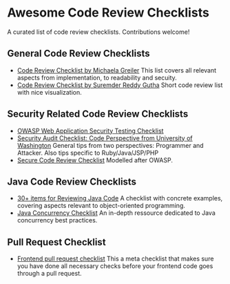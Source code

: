 # Awesome Code Review Checklists

A curated list of code review checklists. Contributions welcome!


## General Code Review Checklists
- [Code Review Checklist by Michaela Greiler](https://www.michaelagreiler.com/code-review-checklist-2/) This list covers all relevant aspects from implementation, to readability and secuity.
- [Code Review Checklist by Suremder Reddy Gutha](https://www.evoketechnologies.com/blog/code-review-checklist-perform-effective-code-reviews/) Short code review list with nice visualization.

## Security Related Code Review Checklists
- [OWASP Web Application Security Testing Checklist](https://github.com/0xRadi/OWASP-Web-Checklist)
- [Security Audit Checklist: Code Perspective from University of Washington](https://courses.cs.washington.edu/courses/cse403/10wi/lectures/security_audit_checklist.pdf) General tips from two perspectives: Programmer and Attacker. Also tips specific to Ruby/Java/JSP/PHP
- [Secure Code Review Checklist](https://github.com/softwaresecured/secure-code-review-checklist) Modelled after OWASP.

## Java Code Review Checklists
- [30+ items for Reviewing Java Code](https://www.java-success.com/30-java-code-review-checklist-items/)  A checklist with concrete examples, covering aspects relevant to object-oriented programming.
- [Java Concurrency Checklist](https://github.com/code-review-checklists/java-concurrency) An in-depth ressource dedicated to Java concurrency best practices.

## Pull Request Checklist
- [Frontend pull request checklist](https://github.com/sapegin/frontend-pull-request-checklist) This a meta checklist that makes sure you have done all necessary checks before your frontend code goes through a pull request.
